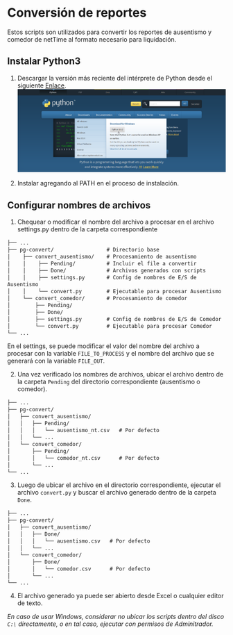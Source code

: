 # Conversión de reportes
Estos scripts son utilizados para convertir los reportes de ausentismo y comedor de netTime al formato necesario para liquidación.

## Instalar Python3 ##
1. Descargar la versión más reciente del intérprete de Python desde el siguiente [Enlace](https://www.python.org/ "Python Downloads").
![alt text](statics/dl_01.png?raw=true "Download")

2. Instalar agregando al PATH en el proceso de instalación.


## Configurar nombres de archivos ##
1. Chequear o modificar el nombre del archivo a procesar en el archivo settings.py dentro de la carpeta correspondiente

```
├── ...
├── pg-convert/                 # Directorio base
│    ├── convert_ausentismo/    # Procesamiento de ausentismo
│    │    ├── Pending/          # Incluir el file a convertir
│    │    ├── Done/             # Archivos generados con scripts
│    │    ├── settings.py       # Config de nombres de E/S de Ausentismo
│    │    └── convert.py        # Ejecutable para procesar Ausentismo
│    └── convert_comedor/       # Procesamiento de comedor
│        ├── Pending/
│        ├── Done/
│        ├── settings.py        # Config de nombres de E/S de Comedor
│        └── convert.py         # Ejecutable para procesar Comedor
└── ...
```

En el settings, se puede modificar el valor del nombre del archivo a procesar con la variable `FILE_TO_PROCESS` y el nombre del archivo que se generará con la variable `FILE_OUT`.

2. Una vez verificado los nombres de archivos, ubicar el archivo dentro de la carpeta `Pending` del directorio correspondiente (ausentismo o comedor). 
```
├── ...
├── pg-convert/                 
│   ├── convert_ausentismo/    
│   │   ├── Pending/
│   │   │   └── ausentismo_nt.csv   # Por defecto           
│   │   └── ...
│   └── convert_comedor/
│       ├── Pending/
│       │   └── comedor_nt.csv      # Por defecto    
│       └── ...
└── ...
```

3. Luego de ubicar el archivo en el directorio correspondiente, ejecutar el archivo `convert.py` y buscar el archivo generado dentro de la carpeta `Done`.

```
├── ...
├── pg-convert/                 
│   ├── convert_ausentismo/    
│   │   ├── Done/
│   │   │   └── ausentismo.csv   # Por defecto           
│   │   └── ...
│   └── convert_comedor/
│       ├── Done/
│       │   └── comedor.csv      # Por defecto    
│       └── ...
└── ...
```

4. El archivo generado ya puede ser abierto desde Excel o cualquier editor de texto.

*En caso de usar Windows, considerar no ubicar los scripts dentro del disco `C:\` directamente, o en tal caso, ejecutar con permisos de Adminitrador.*